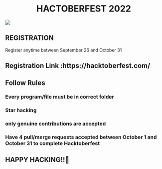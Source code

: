<H1><center><B>HACTOBERFEST 2022</B> </center> </H1>

  <img src ='https://hacktoberfestswaglist.com/img/Hfest-Logo-2-Color-Manga.png'>
 <H2>REGISTRATION</h2>
  Register anytime between September 26 and October 31
  <h2>Registration Link :https://hacktoberfest.com/ </h2>

  <h2> Follow Rules</h2>
  <h3> Every program/file must be in correct folder</h3>
  <h3> Star hacking </h3>
  <h3> only genuine contributions are accepted</h3> 

  <h3>Have 4 pull/merge requests accepted between October 1 and October 31 to complete Hacktoberfest</h3>

 ## HAPPY HACKING!!🥳
 
</a>
